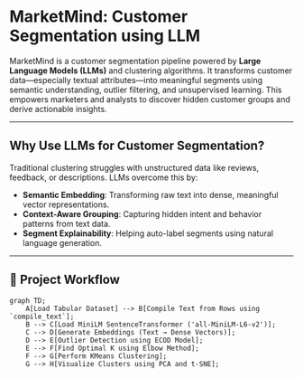 #  MarketMind: Customer Segmentation using LLM

MarketMind is a customer segmentation pipeline powered by **Large Language Models (LLMs)** and clustering algorithms. It transforms customer data—especially textual attributes—into meaningful segments using semantic understanding, outlier filtering, and unsupervised learning. This empowers marketers and analysts to discover hidden customer groups and derive actionable insights.

---

##  Why Use LLMs for Customer Segmentation?

Traditional clustering struggles with unstructured data like reviews, feedback, or descriptions. LLMs overcome this by:

-  **Semantic Embedding**: Transforming raw text into dense, meaningful vector representations.
-  **Context-Aware Grouping**: Capturing hidden intent and behavior patterns from text data.
-  **Segment Explainability**: Helping auto-label segments using natural language generation.

---

## 🔁 Project Workflow

```mermaid
graph TD;
    A[Load Tabular Dataset] --> B[Compile Text from Rows using `compile_text`];
    B --> C[Load MiniLM SentenceTransformer ('all-MiniLM-L6-v2')];
    C --> D[Generate Embeddings (Text → Dense Vectors)];
    D --> E[Outlier Detection using ECOD Model];
    E --> F[Find Optimal K using Elbow Method];
    F --> G[Perform KMeans Clustering];
    G --> H[Visualize Clusters using PCA and t-SNE];
